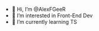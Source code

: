 - 👋 Hi, I’m @AlexFGeeR
- 👀 I’m interested in Front-End Dev
- 🌱 I’m currently learning TS
<!---
AlexFGeeR/AlexFGeeR is a ✨ special ✨ repository because its `README.md` (this file) appears on your GitHub profile.
You can click the Preview link to take a look at your changes.
--->
